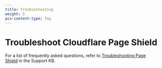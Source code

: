 ```yaml
---
title: Troubleshooting
weight: 5
pcx-content-type: faq
---
```


# Troubleshoot Cloudflare Page Shield

For a list of frequently asked questions, refer to [Troubleshooting Page Shield](https://support.cloudflare.com/hc/articles/360059485272) in the Support KB.

